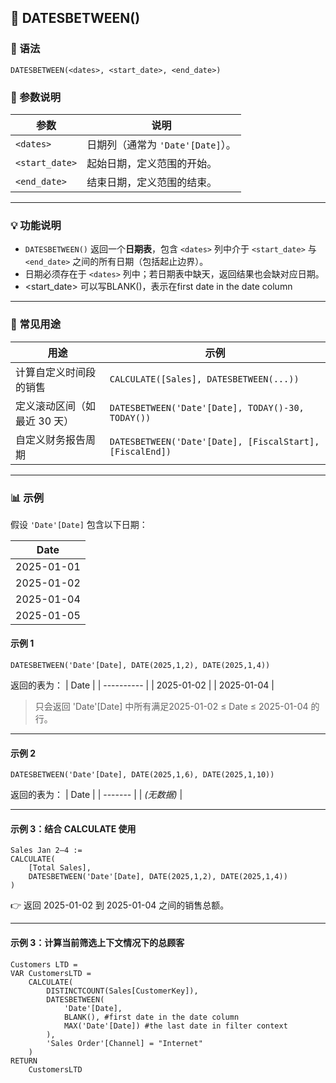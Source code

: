 ## 📘 DATESBETWEEN()

### 🧩 语法
```DAX
DATESBETWEEN(<dates>, <start_date>, <end_date>)
```

### 📖 参数说明
| 参数 | 说明 |
|------|------|
| `<dates>` | 日期列（通常为 `'Date'[Date]`）。 |
| `<start_date>` | 起始日期，定义范围的开始。 |
| `<end_date>` | 结束日期，定义范围的结束。 |

---

### 💡 功能说明
- `DATESBETWEEN()` 返回一个**日期表**，包含 `<dates>` 列中介于 `<start_date>` 与 `<end_date>` 之间的所有日期（包括起止边界）。  
- 日期必须存在于 `<dates>` 列中；若日期表中缺天，返回结果也会缺对应日期。
- <start_date> 可以写BLANK()，表示在first date in the date column
  
---

### 🧠 常见用途
| 用途 | 示例 |
|------|------|
| 计算自定义时间段的销售 | `CALCULATE([Sales], DATESBETWEEN(...))` |
| 定义滚动区间（如最近 30 天） | `DATESBETWEEN('Date'[Date], TODAY()-30, TODAY())` |
| 自定义财务报告周期 | `DATESBETWEEN('Date'[Date], [FiscalStart], [FiscalEnd])` |

---
### 📊 示例

假设 `'Date'[Date]` 包含以下日期：

| Date |
|------|
| 2025-01-01 |
| 2025-01-02 |
| 2025-01-04 |
| 2025-01-05 |

#### 示例 1
```DAX
DATESBETWEEN('Date'[Date], DATE(2025,1,2), DATE(2025,1,4))
```
返回的表为：
| Date       |
| ---------- |
| 2025-01-02 |
| 2025-01-04 |

> 只会返回 'Date'[Date] 中所有满足2025-01-02 ≤ Date ≤ 2025-01-04 的行。

---
#### 示例 2
```DAX
DATESBETWEEN('Date'[Date], DATE(2025,1,6), DATE(2025,1,10))
```
返回的表为：
| Date    |
| ------- |
| *(无数据)* |

---

#### 示例 3：结合 CALCULATE 使用
```DAX
Sales Jan 2–4 :=
CALCULATE(
    [Total Sales],
    DATESBETWEEN('Date'[Date], DATE(2025,1,2), DATE(2025,1,4))
)
```
👉 返回 2025-01-02 到 2025-01-04 之间的销售总额。

---

#### 示例 3：计算当前筛选上下文情况下的总顾客
```DAX
Customers LTD =
VAR CustomersLTD =
    CALCULATE(
        DISTINCTCOUNT(Sales[CustomerKey]),
        DATESBETWEEN(
            'Date'[Date],
            BLANK(), #first date in the date column
            MAX('Date'[Date]) #the last date in filter context
        ),
        'Sales Order'[Channel] = "Internet"
    )
RETURN
    CustomersLTD
```
